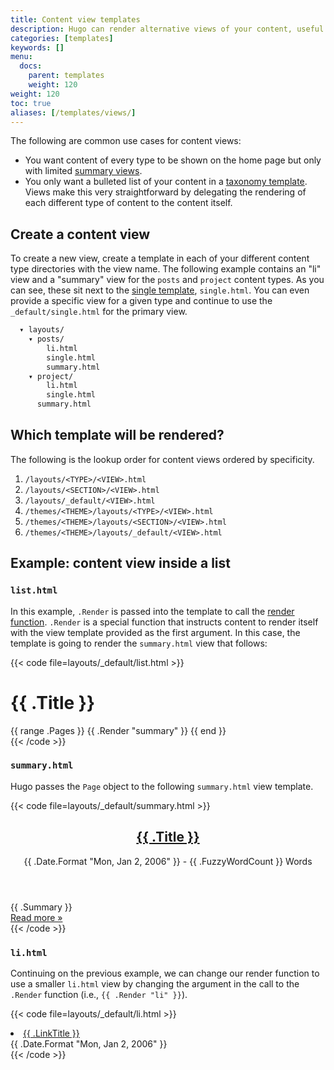 ```yaml
---
title: Content view templates
description: Hugo can render alternative views of your content, useful in list and summary views.
categories: [templates]
keywords: []
menu:
  docs:
    parent: templates
    weight: 120
weight: 120
toc: true
aliases: [/templates/views/]
---
```


The following are common use cases for content views:

* You want content of every type to be shown on the home page but only with limited [summary views][summaries].
* You only want a bulleted list of your content in a [taxonomy template]. Views make this very straightforward by delegating the rendering of each different type of content to the content itself.

## Create a content view

To create a new view, create a template in each of your different content type directories with the view name. The following example contains an "li" view and a "summary" view for the `posts` and `project` content types. As you can see, these sit next to the [single template], `single.html`. You can even provide a specific view for a given type and continue to use the `_default/single.html` for the primary view.

```txt
  ▾ layouts/
    ▾ posts/
        li.html
        single.html
        summary.html
    ▾ project/
        li.html
        single.html
      summary.html
```

## Which template will be rendered?

The following is the lookup order for content views ordered by specificity.

1. `/layouts/<TYPE>/<VIEW>.html`
1. `/layouts/<SECTION>/<VIEW>.html`
1. `/layouts/_default/<VIEW>.html`
1. `/themes/<THEME>/layouts/<TYPE>/<VIEW>.html`
1. `/themes/<THEME>/layouts/<SECTION>/<VIEW>.html`
1. `/themes/<THEME>/layouts/_default/<VIEW>.html`

## Example: content view inside a list

### `list.html`

In this example, `.Render` is passed into the template to call the [render function][render]. `.Render` is a special function that instructs content to render itself with the view template provided as the first argument. In this case, the template is going to render the `summary.html` view that follows:

{{< code file=layouts/_default/list.html >}}
<main id="main">
  <div>
    <h1 id="title">{{ .Title }}</h1>
    {{ range .Pages }}
      {{ .Render "summary" }}
    {{ end }}
  </div>
</main>
{{< /code >}}

### `summary.html`

Hugo passes the `Page` object to the following `summary.html` view template.

{{< code file=layouts/_default/summary.html >}}
<article class="post">
  <header>
    <h2><a href="{{ .RelPermalink }}">{{ .Title }}</a></h2>
    <div class="post-meta">{{ .Date.Format "Mon, Jan 2, 2006" }} - {{ .FuzzyWordCount }} Words </div>
  </header>
  {{ .Summary }}
  <footer>
  <a href='{{ .RelPermalink }}'>Read&nbsp;more&nbsp;&raquo;</a>
  </footer>
</article>
{{< /code >}}

### `li.html`

Continuing on the previous example, we can change our render function to use a smaller `li.html` view by changing the argument in the call to the `.Render` function (i.e., `{{ .Render "li" }}`).

{{< code file=layouts/_default/li.html >}}
<li>
  <a href="{{ .RelPermalink }}">{{ .LinkTitle }}</a>
  <div class="meta">{{ .Date.Format "Mon, Jan 2, 2006" }}</div>
</li>
{{< /code >}}

[render]: /methods/page/render/
[single template]: /templates/types/#single
[summaries]: /content-management/summaries/
[taxonomy template]: /templates/types/#taxonomy

